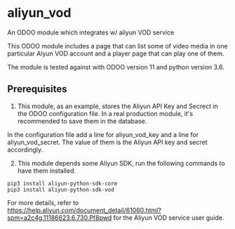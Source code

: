 # aliyun_vod
An ODOO module which integrates w/ aliyun VOD service

This ODOO module includes a page that can list some of video media in one particular Alyun VOD account and a player page that can play one of them.

The module is tested against with ODOO version 11 and python version 3.6. 

## Prerequisites

1. This module, as an example, stores the Aliyun API Key and Secrect in the ODOO configuration file. In a real production module, it's recommended to save them in the database.

In the configuration file add a line for aliyun_vod_key and a line for aliyun_vod_secret. The value of them is the Aliyun API key and secret accordingly.

2. This module depends some Aliyun SDK, run the following commands to have them installed. 

```
pip3 install aliyun-python-sdk-core
pip3 install aliyun-python-sdk-vod
```

For more details, refer to https://help.aliyun.com/document_detail/61060.html?spm=a2c4g.11186623.6.730.Pf8pwd for the Aliyun VOD service user guide. 
